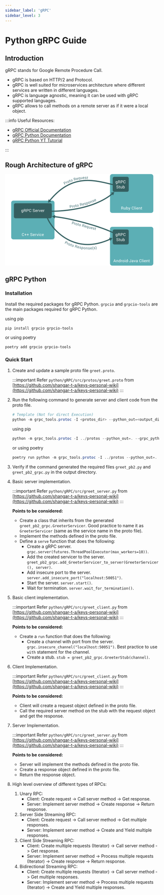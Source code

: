 ```yaml
---
sidebar_label: 'gRPC'
sidebar_level: 3
---
```


# Python gRPC Guide

## Introduction

gRPC stands for Google Remote Procedure Call.

- gRPC is based on HTTP/2 and Protocol.
- gRPC is well suited for microservices architecture where different services are written in different languages.
- gRPC is language agnostic, meaning it can be used with gRPC supported languages.
- gRPC allows to call methods on a remote server as if it were a local object.

:::info
Useful Resources:

- [gRPC Official Documentation](https://grpc.io/docs/)
- [gRPC Python Documentation](https://grpc.io/docs/languages/python/)
- [gRPC Python YT Tutorial](https://www.youtube.com/watch?v=WB37L7PjI5k)

:::

## Rough Architecture of gRPC

![gRPC Architecture](images/gRPC_architecture.png)

## gRPC Python

### Installation

Install the required packages for gRPC Python. `grpcio` and `grpcio-tools` are the main packages required for gRPC
Python.

using pip

```powershell
pip install grpcio grpcio-tools
```

or using poetry

```powershell
poetry add grpcio grpcio-tools
```

### Quick Start

1. Create and update a sample proto file `greet.proto`.

   :::important
   Refer `python/gRPC/src/protos/greet.proto` from [https://github.com/shangar-t-a/keys-personal-wiki](https://github.com/shangar-t-a/keys-personal-wiki)
   :::

2. Run the following command to generate server and client code from the proto file.

   ```powershell
   # Template (Not for direct Execution)
   python -m grpc_tools.protoc -I <protos_dir> --python_out=<output_dir> --grpc_python_out=<output_dir> <proto_file_dir>
   ```

   using pip

   ```powershell
   python -m grpc_tools.protoc -I ../protos --python_out=. --grpc_python_out=. ../protos/greet.proto
   ```

   or using poetry

   ```powershell
   poetry run python -m grpc_tools.protoc -I ../protos --python_out=. --grpc_python_out=. ../protos/greet.proto
   ```

3. Verify if the command generated the required files `greet_pb2.py` and `greet_pb2_grpc.py` in the output directory.

4. Basic server implementation.

   :::important
   Refer `python/gRPC/src/greet_server.py` from [https://github.com/shangar-t-a/keys-personal-wiki](https://github.com/shangar-t-a/keys-personal-wiki)
   :::

   **Points to be considered:**

   - Create a class that inherits from the generated `greet_pb2_grpc.GreeterServicer`. Good practice to name it as
     `GreeterServicer` (same as the service name in the proto file).
   - Implement the methods defined in the proto file.
   - Define a `serve` function that does the following:
     - Create a gRPC server. `grpc.server(futures.ThreadPoolExecutor(max_workers=10))`.
     - Add the created servicer to the server.
       `greet_pb2_grpc.add_GreeterServicer_to_server(GreeterServicer(), server)`.
     - Add insecure port to the server. `server.add_insecure_port("localhost:50051")`.
     - Start the server. `server.start()`.
     - Wait for termination. `server.wait_for_termination()`.
  
5. Basic client implementation.

   :::important
   Refer `python/gRPC/src/greet_client.py` from [https://github.com/shangar-t-a/keys-personal-wiki](https://github.com/shangar-t-a/keys-personal-wiki)
   :::

   **Points to be considered:**

   - Create a `run` function that does the following:
     - Create a channel with port from the server. `grpc.insecure_channel("localhost:50051")`. Best practice to use
       `with` statement for the channel.
     - Create a stub. `stub = greet_pb2_grpc.GreeterStub(channel)`.

6. Client Implementation.

   :::important
   Refer `python/gRPC/src/greet_client.py` from [https://github.com/shangar-t-a/keys-personal-wiki](https://github.com/shangar-t-a/keys-personal-wiki)
   :::

   **Points to be considered:**

   - Client will create a request object defined in the proto file.
   - Call the required server method on the stub with the request object and get the response.

7. Server Implementation.

   :::important
   Refer `python/gRPC/src/greet_server.py` from [https://github.com/shangar-t-a/keys-personal-wiki](https://github.com/shangar-t-a/keys-personal-wiki)
   :::

   **Points to be considered:**

   - Server will implement the methods defined in the proto file.
   - Create a response object defined in the proto file.
   - Return the response object.

8. High level overview of different types of RPCs:
   1. Unary RPC:
      - Client: Create request -> Call server method -> Get response.
      - Server: Implement server method -> Create response -> Return response.
   2. Server Side Streaming RPC:
      - Client: Create request -> Call server method -> Get multiple responses.
      - Server: Implement server method -> Create and Yield multiple responses.
   3. Client Side Streaming RPC:
      - Client: Create multiple requests (Iterator) -> Call server method -> Get response.
      - Server: Implement server method -> Process multiple requests (Iterator) -> Create response -> Return response.
   4. Bidirectional Streaming RPC:
      - Client: Create multiple requests (Iterator) -> Call server method -> Get multiple responses.
      - Server: Implement server method -> Process multiple requests (Iterator) -> Create and Yield multiple responses.
